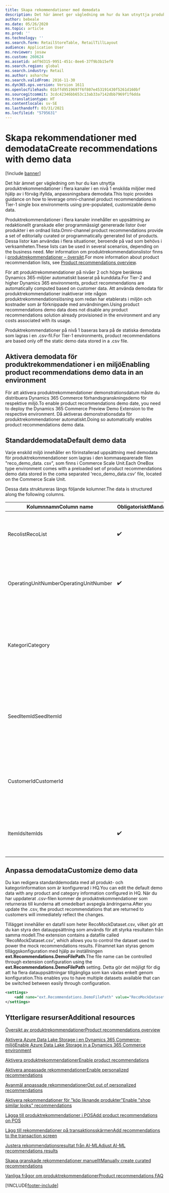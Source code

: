 ```yaml
---
title: Skapa rekommendationer med demodata
description: Det här ämnet ger vägledning om hur du kan utnyttja produktrekommendationer i flera kanaler i en nivå 1 enskilda miljöer med hjälp av i förväg ifyllda, anpassningsbara demodata.
author: bebeale
ms.date: 05/26/2020
ms.topic: article
ms.prod: ''
ms.technology: ''
ms.search.form: RetailStoreTable, RetailTillLayout
audience: Application User
ms.reviewer: josaw
ms.custom: 260624
ms.assetid: a4f9d315-9951-451c-8ee6-37f9b3b15ef0
ms.search.region: global
ms.search.industry: Retail
ms.author: asharchw
ms.search.validFrom: 2016-11-30
ms.dyn365.ops.version: Version 1611
ms.openlocfilehash: 01bffd9519697f6f807e453191430f5261d160bf
ms.sourcegitcommit: 3cdc42346bb653c13ab33a7142dbb7969f1f6dda
ms.translationtype: HT
ms.contentlocale: sv-SE
ms.lasthandoff: 03/31/2021
ms.locfileid: "5795631"
---
```

# <a name="create-recommendations-with-demo-data"></a><span data-ttu-id="c892d-103">Skapa rekommendationer med demodata</span><span class="sxs-lookup"><span data-stu-id="c892d-103">Create recommendations with demo data</span></span>

[!include [banner](includes/banner.md)]

<span data-ttu-id="c892d-104">Det här ämnet ger vägledning om hur du kan utnyttja produktrekommendationer i flera kanaler i en nivå 1 enskilda miljöer med hjälp av i förväg ifyllda, anpassningsbara demodata.</span><span class="sxs-lookup"><span data-stu-id="c892d-104">This topic provides guidance on how to leverage omni-channel product recommendations in Tier-1 single box environments using pre-populated, customizable demo data.</span></span>

<span data-ttu-id="c892d-105">Produktrekommendationer i flera kanaler innehåller en uppsättning av redaktionellt granskade eller programmässigt genererade listor över produkter i en ordnad lista.</span><span class="sxs-lookup"><span data-stu-id="c892d-105">Omni-channel product recommendations provide a set of editorially curated or programmatically generated list of products.</span></span> <span data-ttu-id="c892d-106">Dessa listor kan användas i flera situationer, beroende på vad som behövs i verksamheten.</span><span class="sxs-lookup"><span data-stu-id="c892d-106">These lists can be used in several scenarios, depending on the business need.</span></span> <span data-ttu-id="c892d-107">Mer information om produktrekommendationslistor finns i [produktrekommendationer – översikt](product-recommendations.md).</span><span class="sxs-lookup"><span data-stu-id="c892d-107">For more information about product recommendation lists, see [Product recommendations overview](product-recommendations.md).</span></span>

<span data-ttu-id="c892d-108">För att produktrekommendationer på nivåer 2 och högre beräknas Dynamics 365-miljöer automatiskt baserat på kunddata.</span><span class="sxs-lookup"><span data-stu-id="c892d-108">For Tier-2 and higher Dynamics 365 environments, product recommendations are automatically computed based on customer data.</span></span> <span data-ttu-id="c892d-109">Att använda demodata för produktrekommendationer inaktiverar inte någon produktrekommendationslösning som redan har etablerats i miljön och kostnader som är förknippade med användningen.</span><span class="sxs-lookup"><span data-stu-id="c892d-109">Using product recommendations demo data does not disable any product recommendations solution already provisioned in the environment and any costs associated with its usage.</span></span>

<span data-ttu-id="c892d-110">Produktrekommendationer på nivå 1 baseras bara på de statiska demodata som lagras i en .csv-fil.</span><span class="sxs-lookup"><span data-stu-id="c892d-110">For Tier-1 environments, product recommendations are based only off the static demo data stored in a .csv file.</span></span>

## <a name="enabling-product-recommendations-demo-data-in-an-environment"></a><span data-ttu-id="c892d-111">Aktivera demodata för produktrekommendationer i en miljö</span><span class="sxs-lookup"><span data-stu-id="c892d-111">Enabling product recommendations demo data in an environment</span></span>
<span data-ttu-id="c892d-112">För att aktivera produktrekommendationer demonstrationsdatum måste du distribuera Dynamics 365 Commerce förhandsgranskningsdemo för respektive miljö.</span><span class="sxs-lookup"><span data-stu-id="c892d-112">To enable product recommendations demo date, you need to deploy the Dynamics 365 Commerce Preview Demo Extension to the respective environment.</span></span> <span data-ttu-id="c892d-113">Då aktiveras demonstrationsdata för produktrekommendationer automatiskt.</span><span class="sxs-lookup"><span data-stu-id="c892d-113">Doing so automatically enables product recommendations demo data.</span></span>

## <a name="default-demo-data"></a><span data-ttu-id="c892d-114">Standarddemodata</span><span class="sxs-lookup"><span data-stu-id="c892d-114">Default demo data</span></span>
<span data-ttu-id="c892d-115">Varje enskild miljö innehåller en förinstallerad uppsättning med demodata för produktrekommendationer som lagras i den kommaseparerade filen "reco_demo_data. csv", som finns i Commerce Scale Unit.</span><span class="sxs-lookup"><span data-stu-id="c892d-115">Each OneBox type environment comes with a preloaded set of product recommendations demo data stored in the coma separated 'reco_demo_data.csv' file, located on the Commerce Scale Unit.</span></span>

<span data-ttu-id="c892d-116">Dessa data struktureras längs följande kolumner.</span><span class="sxs-lookup"><span data-stu-id="c892d-116">The data is structured along the following columns.</span></span>

| <span data-ttu-id="c892d-117">Kolumnnamn</span><span class="sxs-lookup"><span data-stu-id="c892d-117">Column name</span></span>         | <span data-ttu-id="c892d-118">Obligatoriskt</span><span class="sxs-lookup"><span data-stu-id="c892d-118">Mandatory</span></span>          | <span data-ttu-id="c892d-119">beskrivning</span><span class="sxs-lookup"><span data-stu-id="c892d-119">Description</span></span>                                                                                                                                 | <span data-ttu-id="c892d-120">Möjliga värden</span><span class="sxs-lookup"><span data-stu-id="c892d-120">Possible values</span></span>                                                              |
|---------------------|--------------------|---------------------------------------------------------------------------------------------------------------------------------------------|------------------------------------------------------------------------------|
| <span data-ttu-id="c892d-121">Recolist</span><span class="sxs-lookup"><span data-stu-id="c892d-121">RecoList</span></span>            | :heavy_check_mark: | <span data-ttu-id="c892d-123">Den specifika listtypen för produktrekommendationer som demodatapunkten ska generera.</span><span class="sxs-lookup"><span data-stu-id="c892d-123">The specific product recommendation list type that the demo data point is to generate.</span></span>                                                    | <ul><li><span data-ttu-id="c892d-124">RecoBestSelling</span><span class="sxs-lookup"><span data-stu-id="c892d-124">RecoBestSelling</span></span></li><li><span data-ttu-id="c892d-125">RecoNew</span><span class="sxs-lookup"><span data-stu-id="c892d-125">RecoNew</span></span></li><li><span data-ttu-id="c892d-126">RecoTrending</span><span class="sxs-lookup"><span data-stu-id="c892d-126">RecoTrending</span></span></li><li><span data-ttu-id="c892d-127">RecoCart</span><span class="sxs-lookup"><span data-stu-id="c892d-127">RecoCart</span></span></li><li><span data-ttu-id="c892d-128">RecoPeopleAlsoBuy</span><span class="sxs-lookup"><span data-stu-id="c892d-128">RecoPeopleAlsoBuy</span></span></li></ul> |
| <span data-ttu-id="c892d-129">OperatingUnitNumber</span><span class="sxs-lookup"><span data-stu-id="c892d-129">OperatingUnitNumber</span></span> | :heavy_check_mark: | <span data-ttu-id="c892d-131">Det specifika driftenhetsnummer som produktrekommendationer förväntas bli indelade.</span><span class="sxs-lookup"><span data-stu-id="c892d-131">The specific operating unit number where product recommendations are expected to be   surfaced.</span></span>                                        |                                                                              |
| <span data-ttu-id="c892d-132">Kategori</span><span class="sxs-lookup"><span data-stu-id="c892d-132">Category</span></span>            |                    |    <span data-ttu-id="c892d-133">Den kategori som den specifika listan ska returneras för.</span><span class="sxs-lookup"><span data-stu-id="c892d-133">The category the specific list should be returned for.</span></span> <span data-ttu-id="c892d-134">Om ingen kategori har angetts är listan endast till för navigeringshierarkin.</span><span class="sxs-lookup"><span data-stu-id="c892d-134">If no category is specified, the list is for top of navigation hierarchy only.</span></span>    |                                                                              |
| <span data-ttu-id="c892d-135">SeedItemId</span><span class="sxs-lookup"><span data-stu-id="c892d-135">SeedItemId</span></span>          |                    |    <span data-ttu-id="c892d-136">För listor som kräver startvärde (RecoPeopleAlsoBuy och RecoCart) av produkten bör dessa listor innehålla ytterligare produkter.</span><span class="sxs-lookup"><span data-stu-id="c892d-136">For lists that require seed (RecoPeopleAlsoBuy and RecoCart), the product those lists should show additional products for.</span></span>            |                                                                              |
| <span data-ttu-id="c892d-137">CustomerId</span><span class="sxs-lookup"><span data-stu-id="c892d-137">CustomerId</span></span>          |                    |    <span data-ttu-id="c892d-138">För listor som kräver ett kund-ID (RecoPicks).</span><span class="sxs-lookup"><span data-stu-id="c892d-138">For lists that require a customer identifier (RecoPicks).</span></span>  <span data-ttu-id="c892d-139">Standardvärdet "0" gäller för alla kunder.</span><span class="sxs-lookup"><span data-stu-id="c892d-139">The default value '0' applies to all customers.</span></span>          |                                                                              |
| <span data-ttu-id="c892d-140">ItemIds</span><span class="sxs-lookup"><span data-stu-id="c892d-140">ItemIds</span></span>             | :heavy_check_mark: | <span data-ttu-id="c892d-142">En eller flera produkter som kommer att returneras som resultat, avgränsade med ";".</span><span class="sxs-lookup"><span data-stu-id="c892d-142">One or more products to be returned as the result, separated by ';'.</span></span>                                                                  |                                                                              |

## <a name="customize-demo-data"></a><span data-ttu-id="c892d-143">Anpassa demodata</span><span class="sxs-lookup"><span data-stu-id="c892d-143">Customize demo data</span></span>
<span data-ttu-id="c892d-144">Du kan redigera standarddemodata med all produkt- och kategoriinformation som är konfigurerad i HQ.</span><span class="sxs-lookup"><span data-stu-id="c892d-144">You can edit the default demo data with any product and category information configured in HQ.</span></span> <span data-ttu-id="c892d-145">När du har uppdaterat .csv-filen kommer de produktrekommendationer som returneras till kunderna att omedelbart avspegla ändringarna.</span><span class="sxs-lookup"><span data-stu-id="c892d-145">After you update the .csv, the product recommendations that are returned to customers will immediately reflect the changes.</span></span>

<span data-ttu-id="c892d-146">Tillägget innehåller en datafil som heter RecoMockDataset.csv, vilket gör att du kan styra den datauppsättning som används för att styrka resultaten från samma modell.</span><span class="sxs-lookup"><span data-stu-id="c892d-146">The extension contains a datafile called 'RecoMockDataset.csv', which allows you to control the dataset used to power the mock recommendations results.</span></span> <span data-ttu-id="c892d-147">Filnamnet kan styras genom tilläggskonfiguration med hjälp av inställningen **ext.Recommendations.DemoFilePath**.</span><span class="sxs-lookup"><span data-stu-id="c892d-147">The file name can be controlled through extension configuration using the **ext.Recommendations.DemoFilePath** setting.</span></span> <span data-ttu-id="c892d-148">Detta gör det möjligt för dig att ha flera datauppsättningar tillgängliga som kan växlas enkelt genom konfiguration.</span><span class="sxs-lookup"><span data-stu-id="c892d-148">This enables you to have multiple datasets available that can be switched between easily through configuration.</span></span>


```xml
<settings>
    <add name="ext.Recommendations.DemoFilePath" value="RecoMockDataset.csv" />
</settings>
```

## <a name="additional-resources"></a><span data-ttu-id="c892d-149">Ytterligare resurser</span><span class="sxs-lookup"><span data-stu-id="c892d-149">Additional resources</span></span>

[<span data-ttu-id="c892d-150">Översikt av produktrekommendationer</span><span class="sxs-lookup"><span data-stu-id="c892d-150">Product recommendations overview</span></span>](product-recommendations.md)

[<span data-ttu-id="c892d-151">Aktivera Azure Data Lake Storage i en Dynamics 365 Commerce-miljö</span><span class="sxs-lookup"><span data-stu-id="c892d-151">Enable Azure Data Lake Storage in a Dynamics 365 Commerce environment</span></span>](enable-adls-environment.md)

[<span data-ttu-id="c892d-152">Aktivera produktrekommendationer</span><span class="sxs-lookup"><span data-stu-id="c892d-152">Enable product recommendations</span></span>](enable-product-recommendations.md)

[<span data-ttu-id="c892d-153">Aktivera anpassade rekommendationer</span><span class="sxs-lookup"><span data-stu-id="c892d-153">Enable personalized recommendations</span></span>](personalized-recommendations.md)

[<span data-ttu-id="c892d-154">Avanmäl anpassade rekommendationer</span><span class="sxs-lookup"><span data-stu-id="c892d-154">Opt out of personalized recommendations</span></span>](personalization-gdpr.md)

[<span data-ttu-id="c892d-155">Aktivera rekommendationer för "köp liknande produkter"</span><span class="sxs-lookup"><span data-stu-id="c892d-155">Enable "shop similar looks" recommendations</span></span>](shop-similar-looks.md)

[<span data-ttu-id="c892d-156">Lägga till produktrekommendationer i POS</span><span class="sxs-lookup"><span data-stu-id="c892d-156">Add product recommendations on POS</span></span>](product.md)

[<span data-ttu-id="c892d-157">Lägg till rekommendationer på transaktionsskärmen</span><span class="sxs-lookup"><span data-stu-id="c892d-157">Add recommendations to the transaction screen</span></span>](add-recommendations-control-pos-screen.md)

[<span data-ttu-id="c892d-158">Justera rekommendationsresultat från AI-ML</span><span class="sxs-lookup"><span data-stu-id="c892d-158">Adjust AI-ML recommendations results</span></span>](modify-product-recommendation-results.md)

[<span data-ttu-id="c892d-159">Skapa granskade rekommendationer manuellt</span><span class="sxs-lookup"><span data-stu-id="c892d-159">Manually create curated recommendations</span></span>](create-editorial-recommendation-lists.md)

[<span data-ttu-id="c892d-160">Vanliga frågor om produktrekommendationer</span><span class="sxs-lookup"><span data-stu-id="c892d-160">Product recommendations FAQ</span></span>](faq-recommendations.md)


[!INCLUDE[footer-include](../includes/footer-banner.md)]